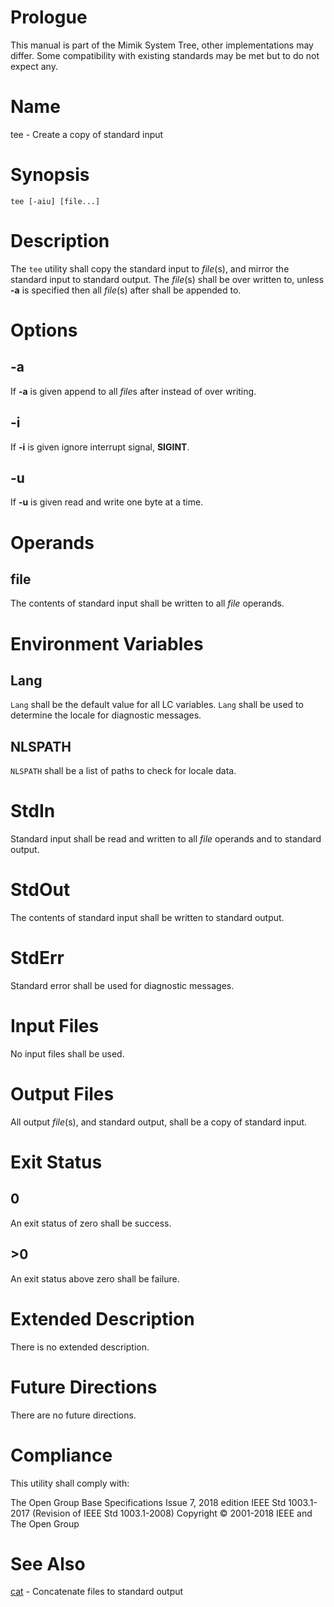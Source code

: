 # Prologue

This manual is part of the Mimik System Tree, other implementations may differ. Some compatibility with existing standards may be met but to do not expect any.


# Name

tee - Create a copy of standard input


# Synopsis

`tee [-aiu] [file...]`


# Description

The `tee` utility shall copy the standard input to *file*(s), and mirror the standard input to standard output. The *file*(s) shall be over written to, unless **-a** is specified then all *file*(s) after shall be appended to.


# Options

## -a

If **-a** is given append to all *file*s after instead of over writing.

## -i

If **-i** is given ignore interrupt signal, **SIGINT**.

## -u

If **-u** is given read and write one byte at a time.


# Operands

## file

The contents of standard input shall be written to all *file* operands.


# Environment Variables

## Lang

`Lang` shall be the default value for all LC variables. `Lang` shall be used to determine the locale for diagnostic messages.

## NLSPATH

`NLSPATH` shall be a list of paths to check for locale data.


# StdIn

Standard input shall be read and written to all *file* operands and to standard output.


# StdOut

The contents of standard input shall be written to standard output.


# StdErr

Standard error shall be used for diagnostic messages.


# Input Files

No input files shall be used.


# Output Files

All output *file*(s), and standard output, shall be a copy of standard input.


# Exit Status

## 0

An exit status of zero shall be success.

## >0

An exit status above zero shall be failure.


# Extended Description

There is no extended description.


# Future Directions

There are no future directions.


# Compliance

This utility shall comply with:

The Open Group Base Specifications Issue 7, 2018 edition
IEEE Std 1003.1-2017 (Revision of IEEE Std 1003.1-2008)
Copyright © 2001-2018 IEEE and The Open Group


# See Also

[cat](cat.1) - Concatenate files to standard output
